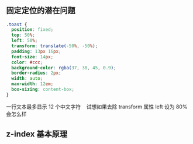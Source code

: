 #

## 固定定位的潜在问题

```css
.toast {
  position: fixed;
  top: 50%;
  left: 50%;
  transform: translate(-50%, -50%);
  padding: 13px 16px;
  font-size: 14px;
  color: #ccc;
  background-color: rgba(37, 38, 45, 0.9);
  border-radius: 2px;
  width: auto;
  max-width: 12em;
  box-sizing: content-box;
}
```

一行文本最多显示 12 个中文字符    试想如果去除 transform 属性 left 设为 80%会怎么样

## z-index 基本原理
